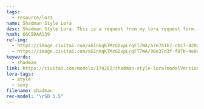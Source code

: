```yaml
---
tags:
  - resource/lora
name: Shadman Style Lora
desc: Shadman Style Lora. This is a request from my lora request form. I recommend using 0.7~1.0 Strength.
hash: 66C5DAA139
ref-img:
  - https://image.civitai.com/xG1nkqKTMzGDvpLrqFT7WA/a7e7b1b7-cbc7-420a-bd40-ed7cf43000db/width=450/00215-1236144822.jpeg
  - https://image.civitai.com/xG1nkqKTMzGDvpLrqFT7WA/90e37d3f-f87b-4e8c-8993-71fd2c933831/width=450/00222-1345186066.jpeg
keywords:
  - shadman
link: https://civitai.com/models/174282/shadman-style-lora?modelVersionId=195658
lora-tags:
  - style
  - sexy
filename: shadman
rec-model: "\rSD 1.5"
---
```

